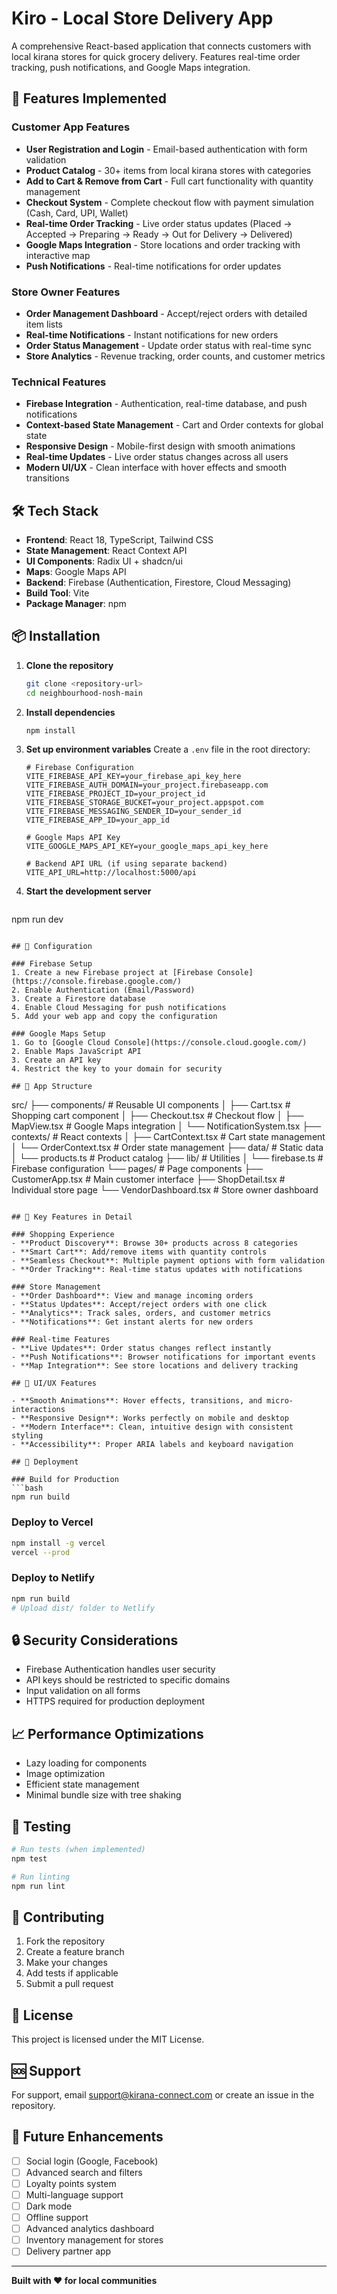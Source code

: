 # Kiro - Local Store Delivery App

A comprehensive React-based application that connects customers with local kirana stores for quick grocery delivery. Features real-time order tracking, push notifications, and Google Maps integration.

## 🚀 Features Implemented

### Customer App Features
- **User Registration and Login** - Email-based authentication with form validation
-  **Product Catalog** - 30+ items from local kirana stores with categories
-  **Add to Cart & Remove from Cart** - Full cart functionality with quantity management
-  **Checkout System** - Complete checkout flow with payment simulation (Cash, Card, UPI, Wallet)
-  **Real-time Order Tracking** - Live order status updates (Placed → Accepted → Preparing → Ready → Out for Delivery → Delivered)
-  **Google Maps Integration** - Store locations and order tracking with interactive map
-  **Push Notifications** - Real-time notifications for order updates

### Store Owner Features
-  **Order Management Dashboard** - Accept/reject orders with detailed item lists
-  **Real-time Notifications** - Instant notifications for new orders
-  **Order Status Management** - Update order status with real-time sync
-  **Store Analytics** - Revenue tracking, order counts, and customer metrics

### Technical Features
-  **Firebase Integration** - Authentication, real-time database, and push notifications
-  **Context-based State Management** - Cart and Order contexts for global state
-  **Responsive Design** - Mobile-first design with smooth animations
-  **Real-time Updates** - Live order status changes across all users
-  **Modern UI/UX** - Clean interface with hover effects and smooth transitions

## 🛠️ Tech Stack

- **Frontend**: React 18, TypeScript, Tailwind CSS
- **State Management**: React Context API
- **UI Components**: Radix UI + shadcn/ui
- **Maps**: Google Maps API
- **Backend**: Firebase (Authentication, Firestore, Cloud Messaging)
- **Build Tool**: Vite
- **Package Manager**: npm

## 📦 Installation

1. **Clone the repository**
   ```bash
   git clone <repository-url>
   cd neighbourhood-nosh-main
   ```

2. **Install dependencies**
   ```bash
   npm install
   ```

3. **Set up environment variables**
   Create a `.env` file in the root directory:
   ```env
   # Firebase Configuration
   VITE_FIREBASE_API_KEY=your_firebase_api_key_here
   VITE_FIREBASE_AUTH_DOMAIN=your_project.firebaseapp.com
   VITE_FIREBASE_PROJECT_ID=your_project_id
   VITE_FIREBASE_STORAGE_BUCKET=your_project.appspot.com
   VITE_FIREBASE_MESSAGING_SENDER_ID=your_sender_id
   VITE_FIREBASE_APP_ID=your_app_id

   # Google Maps API Key
   VITE_GOOGLE_MAPS_API_KEY=your_google_maps_api_key_here

   # Backend API URL (if using separate backend)
   VITE_API_URL=http://localhost:5000/api
   ```

4. **Start the development server**
   ```bash
npm run dev
```

## 🔧 Configuration

### Firebase Setup
1. Create a new Firebase project at [Firebase Console](https://console.firebase.google.com/)
2. Enable Authentication (Email/Password)
3. Create a Firestore database
4. Enable Cloud Messaging for push notifications
5. Add your web app and copy the configuration

### Google Maps Setup
1. Go to [Google Cloud Console](https://console.cloud.google.com/)
2. Enable Maps JavaScript API
3. Create an API key
4. Restrict the key to your domain for security

## 📱 App Structure

```
src/
├── components/          # Reusable UI components
│   ├── Cart.tsx        # Shopping cart component
│   ├── Checkout.tsx    # Checkout flow
│   ├── MapView.tsx     # Google Maps integration
│   └── NotificationSystem.tsx
├── contexts/           # React contexts
│   ├── CartContext.tsx # Cart state management
│   └── OrderContext.tsx # Order state management
├── data/              # Static data
│   └── products.ts    # Product catalog
├── lib/               # Utilities
│   └── firebase.ts    # Firebase configuration
└── pages/             # Page components
    ├── CustomerApp.tsx # Main customer interface
    ├── ShopDetail.tsx  # Individual store page
    └── VendorDashboard.tsx # Store owner dashboard
```

## 🎯 Key Features in Detail

### Shopping Experience
- **Product Discovery**: Browse 30+ products across 8 categories
- **Smart Cart**: Add/remove items with quantity controls
- **Seamless Checkout**: Multiple payment options with form validation
- **Order Tracking**: Real-time status updates with notifications

### Store Management
- **Order Dashboard**: View and manage incoming orders
- **Status Updates**: Accept/reject orders with one click
- **Analytics**: Track sales, orders, and customer metrics
- **Notifications**: Get instant alerts for new orders

### Real-time Features
- **Live Updates**: Order status changes reflect instantly
- **Push Notifications**: Browser notifications for important events
- **Map Integration**: See store locations and delivery tracking

## 🎨 UI/UX Features

- **Smooth Animations**: Hover effects, transitions, and micro-interactions
- **Responsive Design**: Works perfectly on mobile and desktop
- **Modern Interface**: Clean, intuitive design with consistent styling
- **Accessibility**: Proper ARIA labels and keyboard navigation

## 🚀 Deployment

### Build for Production
```bash
npm run build
```

### Deploy to Vercel
```bash
npm install -g vercel
vercel --prod
```

### Deploy to Netlify
```bash
npm run build
# Upload dist/ folder to Netlify
```

## 🔒 Security Considerations

- Firebase Authentication handles user security
- API keys should be restricted to specific domains
- Input validation on all forms
- HTTPS required for production deployment

## 📈 Performance Optimizations

- Lazy loading for components
- Image optimization
- Efficient state management
- Minimal bundle size with tree shaking

## 🧪 Testing

```bash
# Run tests (when implemented)
npm test

# Run linting
npm run lint
```

## 🤝 Contributing

1. Fork the repository
2. Create a feature branch
3. Make your changes
4. Add tests if applicable
5. Submit a pull request

## 📄 License

This project is licensed under the MIT License.

## 🆘 Support

For support, email support@kirana-connect.com or create an issue in the repository.

## 🔮 Future Enhancements

- [ ] Social login (Google, Facebook)
- [ ] Advanced search and filters
- [ ] Loyalty points system
- [ ] Multi-language support
- [ ] Dark mode
- [ ] Offline support
- [ ] Advanced analytics dashboard
- [ ] Inventory management for stores
- [ ] Delivery partner app

---

**Built with ❤️ for local communities**
